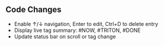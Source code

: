 ## Code Changes

- Enable ↑/↓ navigation, Enter to edit, Ctrl+D to delete entry
- Display live tag summary: #NOW, #TRITON, #DONE
- Update status bar on scroll or tag change
